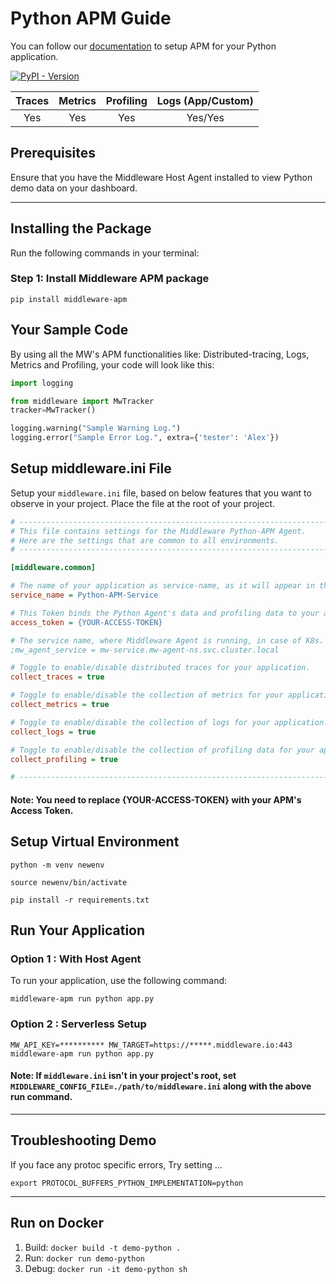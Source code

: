 # Python APM Guide
You can follow our [documentation](https://docs.middleware.io/docs/apm-configuration/python/python-apm-setup) to setup APM for your Python application.

[![PyPI - Version](https://img.shields.io/pypi/v/middleware-apm)](https://pypi.org/project/middleware-apm/)


|  Traces  |  Metrics  |  Profiling  |  Logs (App/Custom)  |
|:--------:|:---------:|:-----------:|:-------------------:|
|   Yes    |    Yes    |     Yes     |       Yes/Yes       |

## Prerequisites
Ensure that you have the Middleware Host Agent installed to view Python demo data on your dashboard.

---------------------

## Installing the Package
Run the following commands in your terminal:
### Step 1: Install Middleware APM package
```shell
pip install middleware-apm
```

## Your Sample Code
By using all the MW's APM functionalities like: Distributed-tracing, Logs, Metrics and Profiling, your code will look like this:
```python
import logging

from middleware import MwTracker
tracker=MwTracker()

logging.warning("Sample Warning Log.")
logging.error("Sample Error Log.", extra={'tester': 'Alex'})
```
## Setup middleware.ini File
Setup your `middleware.ini` file, based on below features that you want to observe in your project. Place the file at the root of your project.
```ini
# ---------------------------------------------------------------------------
# This file contains settings for the Middleware Python-APM Agent.
# Here are the settings that are common to all environments.
# ---------------------------------------------------------------------------

[middleware.common]

# The name of your application as service-name, as it will appear in the UI to filter out your data.
service_name = Python-APM-Service

# This Token binds the Python Agent's data and profiling data to your account.
access_token = {YOUR-ACCESS-TOKEN}

# The service name, where Middleware Agent is running, in case of K8s.
;mw_agent_service = mw-service.mw-agent-ns.svc.cluster.local

# Toggle to enable/disable distributed traces for your application.
collect_traces = true

# Toggle to enable/disable the collection of metrics for your application.
collect_metrics = true

# Toggle to enable/disable the collection of logs for your application.
collect_logs = true

# Toggle to enable/disable the collection of profiling data for your application.
collect_profiling = true

# ---------------------------------------------------------------------------
```
#### Note: You need to replace <strong>\{YOUR-ACCESS-TOKEN\}</strong> with your APM's Access Token.


## Setup Virtual Environment
```
python -m venv newenv
```
```
source newenv/bin/activate
```
```
pip install -r requirements.txt
```

## Run Your Application 

### Option 1 : With Host Agent
To run your application, use the following command:
```shell
middleware-apm run python app.py
```
### Option 2 : Serverless Setup
```shell
MW_API_KEY=********** MW_TARGET=https://*****.middleware.io:443 middleware-apm run python app.py
```
#### Note: If `middleware.ini` isn't in your project's root, set `MIDDLEWARE_CONFIG_FILE=./path/to/middleware.ini` along with the above run command.

---------------------------------

## Troubleshooting Demo
If you face any protoc specific errors, Try setting ...
```
export PROTOCOL_BUFFERS_PYTHON_IMPLEMENTATION=python
```
---------------------------------
## Run on Docker
1. Build: `docker build -t demo-python .`
2. Run: `docker run demo-python`
3. Debug: `docker run -it demo-python sh`